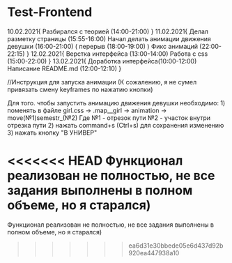 # Test-Frontend
 
10.02.2021{
    Разбирался с теорией (14:00-21:00)
}
11.02.2021{
    Делал разметку страницы (15:55-16:00)
    Начал делать анимации движения девушки (16:00-21:00) ( перерыв (18:00-19:00) )
    Фикс анимаций (22:00-22:15)
}
12.02.2021{
    Верстка интерфейса (13:00-14:00)
    Работа с css (15:00-22:00)
}
13.02.2021{
    Доработка интерфейса(10:00-12:00)
    Написание README.md (12:00-12:10)
}


//Инструкция для запуска анимации (К сожалению, я не сумел привязать смену keyframes по нажатию кнопки)

Для того. чтобы запустить анимацию движения девушки необходимо:
                                                   1) поменять в файле girl.css -> .map__girl -> animation -> move(№1)semestr_(№2) 
                                                                                                                Где №1 - отрезок пути
                                                                                                                    №2 - участок внутри отрезка пути
                                                   2) нажать command+s (Ctrl+s) для сохранения изменению
                                                   3) нажать кнопку "В УНИВЕР" 

<<<<<<< HEAD
Функционал реализован не полностью, не все задания выполнены в полном объеме, но я старался)
=======
Функционал реализован не полностью, не все задания выполнены в полном объеме, но я старался)
>>>>>>> ea6d31e30bbede05e6d437d92b920ea447938a10
